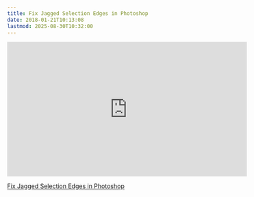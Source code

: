 ```yaml
---
title: Fix Jagged Selection Edges in Photoshop
date: 2018-01-21T10:13:08
lastmod: 2025-08-30T10:32:00
---
```


<div class="video-grid">

<div class="iframe-16-9-container">
<iframe class="youTubeIframe" src="https://www.youtube.com/embed/NxHrx7Chhr0?rel=0" width="560" height="315" frameborder="0" allowfullscreen="allowfullscreen"></iframe>
</div>

</div>

[Fix Jagged Selection Edges in Photoshop](https://youtu.be/NxHrx7Chhr0)
